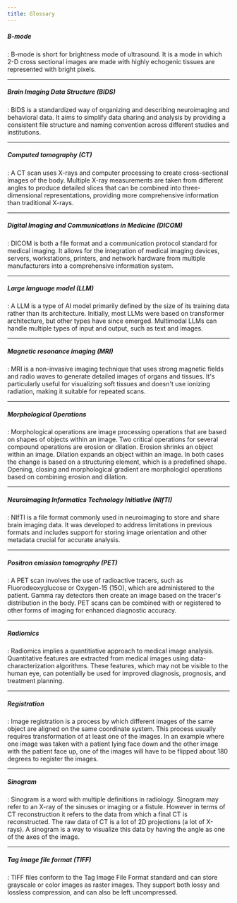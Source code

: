 ```yaml
---
title: Glossary
---
```



<h5 id="b">B-mode</h5>

: B-mode is short for brightness mode of ultrasound. It is a mode in which 2-D cross sectional images are made with highly echogenic tissues are represented with bright pixels.

---

<h5 id="bids"> Brain Imaging Data Structure (BIDS)</h5>

: BIDS is a standardized way of organizing and describing neuroimaging and behavioral data. It aims to simplify data sharing and analysis by providing a consistent file structure and naming convention across different studies and institutions.

---

<h5 id="ct">Computed tomography (CT)</h5>

: A CT scan uses X-rays and computer processing to create cross-sectional images of the body. Multiple X-ray measurements are taken from different angles to produce detailed slices that can be combined into three-dimensional representations, providing more comprehensive information than traditional X-rays.


---

<h5 id="dicom">Digital Imaging and Communications in Medicine (DICOM)</h5>

: DICOM is both a file format and a communication protocol standard for medical imaging. It allows for the integration of medical imaging devices, servers, workstations, printers, and network hardware from multiple manufacturers into a comprehensive information system.

---


<h5 id="llm">Large language model (LLM)</h5>

: A LLM is a type of AI model primarily defined by the size of its training data rather than its architecture. Initially, most LLMs were based on transformer architecture, but other types have since emerged. Multimodal LLMs can handle multiple types of input and output, such as text and images.

---


<h5 id="mri">Magnetic resonance imaging (MRI)</h5>

: MRI is a non-invasive imaging technique that uses strong magnetic fields and radio waves to generate detailed images of organs and tissues. It's particularly useful for visualizing soft tissues and doesn't use ionizing radiation, making it suitable for repeated scans.

---

<h5 id="morph">Morphological Operations</h5>

: Morphological operations are image processing operations that are based on shapes of objects within an image. Two critical operations for several compound operations are erosion or dilation. Erosion shrinks an object within an image. Dilation expands an object within an image. In both cases the change is based on a structuring element, which is a predefined shape. Opening, closing and morphological gradient are morphologicl operations based on combining erosion and dilation.


---


<h5 id="nifti">Neuroimaging Informatics Technology Initiative (NIfTI)</h5>

: NIfTI is a file format commonly used in neuroimaging to store and share brain imaging data. It was developed to address limitations in previous formats and includes support for storing image orientation and other metadata crucial for accurate analysis.

---

<h5 id="pet">Positron emission tomography (PET)</h5>

: A PET scan involves the use of radioactive tracers, such as Fluorodeoxyglucose or Oxygen-15 (15O), which are administered to the patient. Gamma ray detectors then create an image based on the tracer's distribution in the body. PET scans can be combined with or registered to other forms of imaging for enhanced diagnostic accuracy.

----

<h5 id="rad">Radiomics</h5>

: Radiomics implies a quantitiative approach to medical image analysis. Quantitative features are extracted from medical images using data-characterization algorithms. These features, which may not be visible to the human eye, can potentially be used for improved diagnosis, prognosis, and treatment planning.

---

<h5 id="Registration">Registration</h5>

: Image registration is a process by which different images of the same object are aligned on the same coordinate system. This process usually requires transformation of at least one of the images. In an example where one image was taken with a patient lying face down and the other image with the patient face up, one of the images will have to be flipped about 180 degrees to register the images. 

----

<h5 id="sinogram">Sinogram</h5>

: Sinogram is a word with multiple definitions in radiology. Sinogram may refer to an X-ray of the sinuses or imaging or a fistule.  However in terms of CT reconstruction it refers to the data from which a final CT is reconstructed. The raw data of CT is a lot of 2D projections (a lot of X-rays). A sinogram is a way to visualize this data by having the angle as one of the axes of the image. 

---
<h5 id="tiff">Tag image file format (TIFF)</h5>

: TIFF files conform to the Tag Image File Format standard and can store grayscale or color images as raster images. They support both lossy and lossless compression, and can also be left uncompressed.
